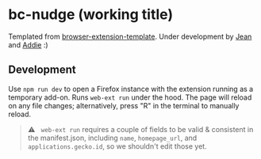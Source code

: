 # bc-nudge (working title)

Templated from [browser-extension-template](https://github.com/notlmn/browser-extension-template). Under development by [Jean](https://github.com/jeancochrane) and [Addie](https://github.com/addiebarron) :)

## Development

Use `npm run dev` to open a Firefox instance with the extension running as a temporary add-on. Runs `web-ext run` under the hood. The page will reload on any file changes; alternatively, press "R" in the terminal to manually reload.

> ⚠️   `web-ext run` requires a couple of fields to be valid & consistent in the manifest.json, including `name`, `homepage_url`, and `applications.gecko.id`, so we shouldn't edit those yet.
